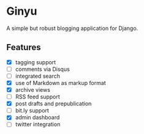 Ginyu
=====

A simple but robust blogging application for Django.

Features
----

- [x] tagging support
- [ ] comments via Disqus
- [ ] integrated search
- [x] use of Markdown as markup format
- [x] archive views
- [ ] RSS feed support
- [x] post drafts and prepublication
- [ ] bit.ly support
- [x] admin dashboard
- [ ] twitter integration